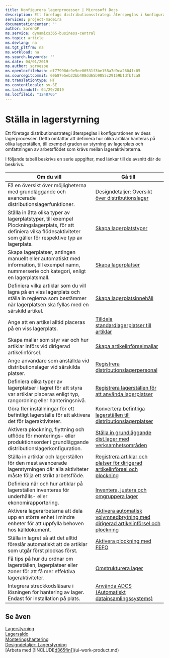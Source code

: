 ```yaml
---
title: Konfigurera lagerprocesser | Microsoft Docs
description: Ett företags distributionsstrategi återspeglas i konfigurationen av dess lagerprocesser. Detta omfattar att definiera hur olika artiklar hanteras på olika lagerställen, till exempel graden av styrning av lagerplats och omfattningen av arbetsflödet som krävs mellan lageraktiviteterna.
services: project-madeira
documentationcenter: ''
author: SorenGP
ms.service: dynamics365-business-central
ms.topic: article
ms.devlang: na
ms.tgt_pltfrm: na
ms.workload: na
ms.search.keywords: ''
ms.date: 04/01/2019
ms.author: sgroespe
ms.openlocfilehash: df77998dc9e5ee06531f3be158a7d9ca2604fc05
ms.sourcegitcommit: 60b87e5eb32bb408dd65b9855c29159b1dfbfca8
ms.translationtype: HT
ms.contentlocale: sv-SE
ms.lasthandoff: 04/29/2019
ms.locfileid: "1248705"
---
```

# <a name="setting-up-warehouse-management"></a>Ställa in lagerstyrning
Ett företags distributionsstrategi återspeglas i konfigurationen av dess lagerprocesser. Detta omfattar att definiera hur olika artiklar hanteras på olika lagerställen, till exempel graden av styrning av lagerplats och omfattningen av arbetsflödet som krävs mellan lageraktiviteterna.  

 I följande tabell beskrivs en serie uppgifter, med länkar till de avsnitt där de beskrivs.   

|**Om du vill**|**Gå till**|  
|------------|-------------|  
|Få en översikt över möjligheterna med grundläggande och avancerade distributionslagerfunktioner.|[Designdetaljer: Översikt över distributionslager](design-details-warehouse-overview.md)|  
|Ställa in åtta olika typer av lagerplatstyper, till exempel Plockningslagerplats, för att definiera vilka flödesaktiviteter som gäller för respektive typ av lagerplats.|[Skapa lagerplatstyper](warehouse-how-to-set-up-bin-types.md)|  
|Skapa lagerplatser, antingen manuellt eller automatiskt med information, till exempel namn, nummerserie och kategori, enligt en lagerplatsmall.|[Skapa lagerplatser](warehouse-how-to-create-individual-bins.md)|  
|Definiera vilka artiklar som du vill lagra på en viss lagerplats och ställa in reglerna som bestämmer när lagerplatsen ska fyllas med en särskild artikel.|[Skapa lagerplatsinnehåll](warehouse-how-to-set-up-bin-contents.md)|  
|Ange att en artikel alltid placeras på en viss lagerplats.|[Tilldela standardlagerplatser till artiklar](warehouse-how-to-assign-default-bins-to-items.md)|
|Skapa mallar som styr var och hur artiklar införs vid dirigerad artikelinförsel.|[Skapa artikelinförselmallar](warehouse-how-to-set-up-put-away-templates.md)|
|Ange användare som anställda vid distributionslager vid särskilda platser.|[Registrera distributionslagerpersonal](warehouse-how-to-set-up-warehouse-employees.md)|
|Definiera olika typer av lagerplatser i lagret för att styra var artiklar placeras enligt typ, rangordning eller hanteringsnivå.|[Registrera lagerställen för att använda lagerplatser](warehouse-how-to-set-up-locations-to-use-bins.md)|
|Göra fler inställningar för ett befintligt lagerställe för att aktivera det för lageraktiviteter.|[Konvertera befintliga lagerställen till distributionslagerplatser](warehouse-how-to-convert-existing-locations-to-warehouse-locations.md)|
|Aktivera plockning, flyttning och utflöde för monterings- eller produktionsorder i grundläggande distributionslagerkonfiguration.|[Ställa in grundläggande dist.lager med verksamhetsområden](warehouse-how-to-set-up-basic-warehouses-with-operations-areas.md)|  
|Ställa in artiklar och lagerställen för den mest avancerade lagerstyrningen där alla aktiviteter måste följa ett strikt arbetsflöde.|[Registrera artiklar och platser för dirigerad artikelinförsel och plockning](warehouse-how-to-set-up-items-for-directed-put-away-and-pick.md)|  
|Definiera när och hur artiklar på lagerställen inventeras för underhålls- eller ekonomirapportering.|[Inventera, justera och omgruppera lager](inventory-how-count-adjust-reclassify.md)|
|Aktivera lagerarbetarna att dela upp en större enhet i mindre enheter för att uppfylla behoven hos källdokument.|[Aktivera automatisk volymnedbrytning med dirigerad artikelinförsel och plockning](warehouse-enable-automatic-breaking-bulk-with-directed-put-away-and-pick.md)|  
|Ställa in lagret så att det alltid föreslår automatiskt att de artiklar som utgår först plockas först.|[Aktivera plockning med FEFO](warehouse-picking-by-fefo.md)|
|Få tips på hur du ordnar om lagerställen, lagerplatser eller zoner för att få mer effektiva lageraktiviteter.|[Omstrukturera lager](warehouse-how-to-restructure-warehouses.md)|
|Integrera streckkodsläsare i lösningen för hantering av lager. Endast för installation på plats.|[Använda ADCS (Automatiskt datainsamlingssystems)](warehouse-use-automated-data-capture-systems-adcs.md)|

## <a name="see-also"></a>Se även  
[Lagerstyrning](warehouse-manage-warehouse.md)  
[Lagersaldo](inventory-manage-inventory.md)  
[Monteringshantering](assembly-assemble-items.md)    
[Designdetaljer: Lagerstyrning](design-details-warehouse-management.md)  
[Arbeta med [!INCLUDE[d365fin](includes/d365fin_md.md)]](ui-work-product.md)
